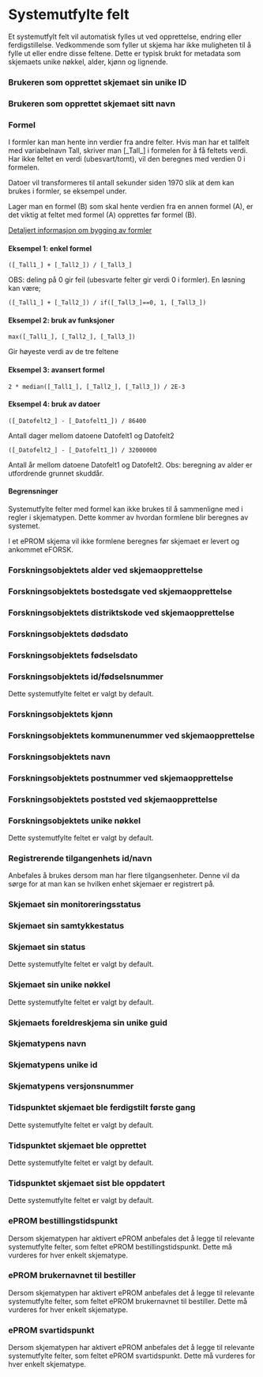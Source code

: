 # Systemutfylte felt

Et systemutfylt felt vil automatisk fylles ut ved opprettelse, endring eller ferdigstillelse.
Vedkommende som fyller ut skjema har ikke muligheten til å fylle ut eller endre disse feltene. 
Dette er typisk brukt for metadata som skjemaets unike nøkkel, alder, kjønn og lignende.

### Brukeren som opprettet skjemaet sin unike ID 

### Brukeren som opprettet skjemaet sitt navn 

### Formel

I formler kan man hente inn verdier fra andre felter. Hvis man har et tallfelt med variabelnavn Tall, skriver man \[\_Tall\_\] i formelen for å få feltets verdi. Har ikke feltet en verdi (ubesvart/tomt), vil den beregnes med verdien 0 i formelen.

Datoer vil transformeres til antall sekunder siden 1970 slik at dem kan brukes i formler, se eksempel under.

Lager man en formel (B) som skal hente verdien fra en annen formel (A), er det viktig at feltet med formel (A) opprettes før formel (B).

<a href="https://github.com/pieterderycke/Jace/wiki" target="_blank">Detaljert informasjon om bygging av formler</a>

#### Eksempel 1: enkel formel
`([_Tall1_] + [_Tall2_]) / [_Tall3_]`

OBS: deling på 0 gir feil (ubesvarte felter gir verdi 0 i formler). En løsning kan være;

`([_Tall1_] + [_Tall2_]) / if([_Tall3_]==0, 1, [_Tall3_])`

#### Eksempel 2: bruk av funksjoner
`max([_Tall1_], [_Tall2_], [_Tall3_])`

Gir høyeste verdi av de tre feltene

#### Eksempel 3: avansert formel
`2 * median([_Tall1_], [_Tall2_], [_Tall3_]) / 2E-3`

#### Eksempel 4: bruk av datoer
`([_Datofelt2_] - [_Datofelt1_]) / 86400`

Antall dager mellom datoene Datofelt1 og Datofelt2

`([_Datofelt2_] - [_Datofelt1_]) / 32000000`

Antall år mellom datoene Datofelt1 og Datofelt2. Obs: beregning av alder er utfordrende grunnet skuddår.

#### Begrensninger

Systemutfylte felter med formel kan ikke brukes til å sammenligne med i regler i skjematypen. Dette kommer av hvordan formlene blir beregnes av systemet.

I et ePROM skjema vil ikke formlene beregnes før skjemaet er levert og ankommet eFORSK.

### Forskningsobjektets alder ved skjemaopprettelse

### Forskningsobjektets bostedsgate ved skjemaopprettelse

### Forskningsobjektets distriktskode ved skjemaopprettelse 

### Forskningsobjektets dødsdato

### Forskningsobjektets fødselsdato 

### Forskningsobjektets id/fødselsnummer

Dette systemutfylte feltet er valgt by default.

### Forskningsobjektets kjønn 

### Forskningsobjektets kommunenummer ved skjemaopprettelse 

### Forskningsobjektets navn

### Forskningsobjektets postnummer ved skjemaopprettelse 

### Forskningsobjektets poststed ved skjemaopprettelse 

### Forskningsobjektets unike nøkkel 

Dette systemutfylte feltet er valgt by default. 

### Registrerende tilgangenhets id/navn

Anbefales å brukes dersom man har flere tilgangsenheter. Denne vil da sørge for at man kan se hvilken enhet skjemaer er registrert på.

### Skjemaet sin monitoreringsstatus

### Skjemaet sin samtykkestatus 

### Skjemaet sin status 

Dette systemutfylte feltet er valgt by default. 

### Skjemaet sin unike nøkkel 

Dette systemutfylte feltet er valgt by default. 

### Skjemaets foreldreskjema sin unike guid 

### Skjematypens navn 

### Skjematypens unike id

### Skjematypens versjonsnummer 

### Tidspunktet skjemaet ble ferdigstilt første gang 

Dette systemutfylte feltet er valgt by default. 

### Tidspunktet skjemaet ble opprettet 

Dette systemutfylte feltet er valgt by default. 

### Tidspunktet skjemaet sist ble oppdatert

Dette systemutfylte feltet er valgt by default. 

### ePROM bestillingstidspunkt 

Dersom skjematypen har aktivert ePROM anbefales det å legge til relevante systemutfylte felter, som feltet ePROM bestillingstidspunkt. Dette må vurderes for hver enkelt skjematype. 

### ePROM brukernavnet til bestiller 

Dersom skjematypen har aktivert ePROM anbefales det å legge til relevante systemutfylte felter, som feltet ePROM brukernavnet til bestiller. Dette må vurderes for hver enkelt skjematype. 

### ePROM svartidspunkt

Dersom skjematypen har aktivert ePROM anbefales det å legge til relevante systemutfylte felter, som feltet ePROM svartidspunkt. Dette må vurderes for hver enkelt skjematype. 
